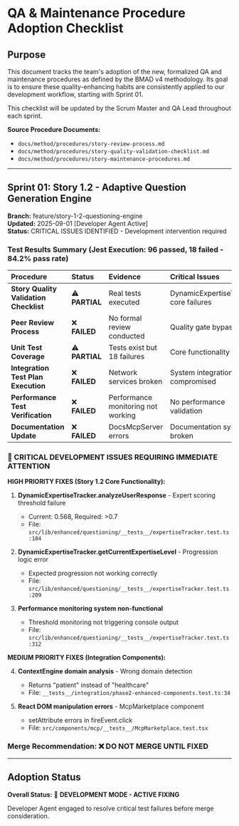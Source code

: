 # QA & Maintenance Procedure Adoption Checklist

## Purpose

This document tracks the team's adoption of the new, formalized QA and maintenance procedures as defined by the BMAD v4 methodology. Its goal is to ensure these quality-enhancing habits are consistently applied to our development workflow, starting with Sprint 01.

This checklist will be updated by the Scrum Master and QA Lead throughout each sprint.

**Source Procedure Documents:**
*   `docs/method/procedures/story-review-process.md`
*   `docs/method/procedures/story-quality-validation-checklist.md`
*   `docs/method/procedures/story-maintenance-procedures.md`

---

## Sprint 01: Story 1.2 - Adaptive Question Generation Engine

**Branch:** feature/story-1-2-questioning-engine  
**Updated:** 2025-09-01 [Developer Agent Active]  
**Status:** CRITICAL ISSUES IDENTIFIED - Development intervention required

### Test Results Summary (Jest Execution: 96 passed, 18 failed - 84.2% pass rate)

| Procedure | Status | Evidence | Critical Issues |
| :--- | :--- | :--- | :--- |
| **Story Quality Validation Checklist** | ⚠️ **PARTIAL** | Real tests executed | DynamicExpertiseTracker core failures |
| **Peer Review Process** | ❌ **FAILED** | No formal review conducted | Quality gate bypassed |
| **Unit Test Coverage** | ⚠️ **PARTIAL** | Tests exist but 18 failures | Core functionality broken |
| **Integration Test Plan Execution** | ❌ **FAILED** | Network services broken | System integration compromised |
| **Performance Test Verification** | ❌ **FAILED** | Performance monitoring not working | No performance validation |
| **Documentation Update** | ❌ **FAILED** | DocsMcpServer errors | Documentation system broken |

### 🚨 CRITICAL DEVELOPMENT ISSUES REQUIRING IMMEDIATE ATTENTION

**HIGH PRIORITY FIXES (Story 1.2 Core Functionality):**

1. **DynamicExpertiseTracker.analyzeUserResponse** - Expert scoring threshold failure
   - Current: 0.568, Required: >0.7
   - File: `src/lib/enhanced/questioning/__tests__/expertiseTracker.test.ts:104`

2. **DynamicExpertiseTracker.getCurrentExpertiseLevel** - Progression logic error
   - Expected progression not working correctly
   - File: `src/lib/enhanced/questioning/__tests__/expertiseTracker.test.ts:209`

3. **Performance monitoring system non-functional**
   - Threshold monitoring not triggering console output
   - File: `src/lib/enhanced/questioning/__tests__/expertiseTracker.test.ts:312`

**MEDIUM PRIORITY FIXES (Integration Components):**

4. **ContextEngine domain analysis** - Wrong domain detection
   - Returns "patient" instead of "healthcare"
   - File: `__tests__/integration/phase2-enhanced-components.test.ts:34`

5. **React DOM manipulation errors** - McpMarketplace component
   - setAttribute errors in fireEvent.click
   - File: `src/components/mcp/__tests__/McpMarketplace.test.tsx`

### Merge Recommendation: ❌ **DO NOT MERGE UNTIL FIXED**

---

## Adoption Status

**Overall Status:** 🔧 **DEVELOPMENT MODE - ACTIVE FIXING**

Developer Agent engaged to resolve critical test failures before merge consideration.

